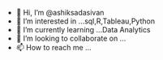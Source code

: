 - 👋 Hi, I’m @ashiksadasivan
- 👀 I’m interested in ...sql,R,Tableau,Python
- 🌱 I’m currently learning ...Data Analytics
- 💞️ I’m looking to collaborate on ...
- 📫 How to reach me ...

<!---
ashiksadasivan/ashiksadasivan is a ✨ special ✨ repository because its `README.md` (this file) appears on your GitHub profile.
You can click the Preview link to take a look at your changes.
--->
